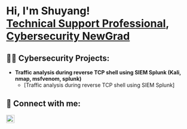 <h1>Hi, I'm Shuyang! <br/><a href="https://github.com/WhoIsShuyang">Technical Support Professional</a>, <a href="https://www.linkedin.com/in/shuyang123//">Cybersecurity NewGrad</a>

<h2>👨‍💻 Cybersecurity Projects:</h2>

- <b>Traffic analysis during reverse TCP shell using SIEM Splunk (Kali, nmap, msfvenom, splunk)</b>
  - [Traffic analysis during reverse TCP shell using SIEM Splunk]

<h2> 🤳 Connect with me:</h2>

[<img align="left" alt="Shuyang Chen | LinkedIn" width="22px" src="https://www.vhv.rs/file/max/8/80808_linkedin-logo-white-png.png" />][linkedin]

[linkedin]: https://www.linkedin.com/in/shuyang123/

<!--
**WhoIsShuyang/WhoIsShuyang** is a ✨ _special_ ✨ repository because its `README.md` (this file) appears on your GitHub profile.

Here are some ideas to get you started:

- 🔭 I’m currently working on ...
- 🌱 I’m currently learning ...
- 👯 I’m looking to collaborate on ...
- 🤔 I’m looking for help with ...
- 💬 Ask me about ...
- 📫 How to reach me: ...
- 😄 Pronouns: ...
- ⚡ Fun fact: ...
-->

